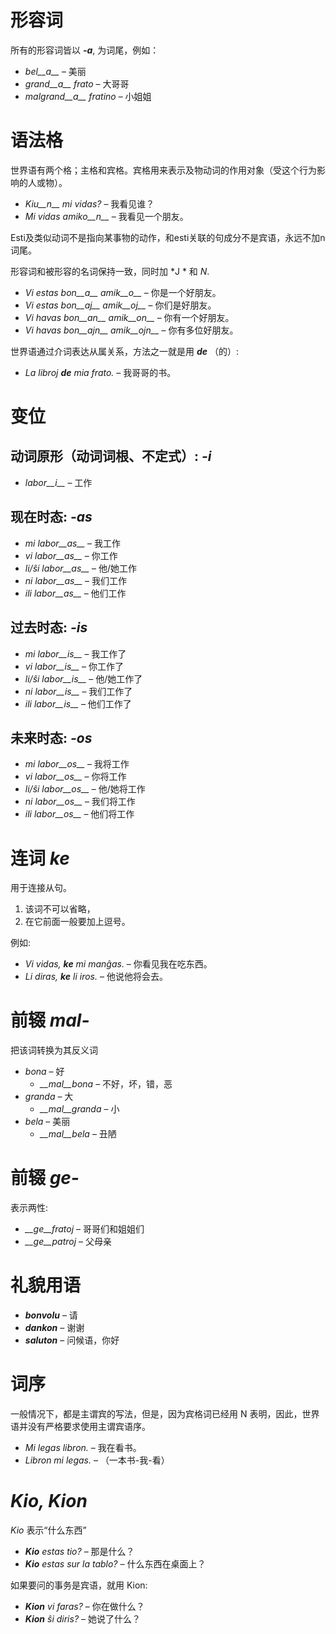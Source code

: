 # 形容词

所有的形容词皆以 *__-a__*, 为词尾，例如：

- *bel__a__* – 美丽
- *grand__a__ frato* – 大哥哥
- *malgrand__a__ fratino* – 小姐姐

# 语法格

世界语有两个格；主格和宾格。宾格用来表示及物动词的作用对象（受这个行为影响的人或物）。

- *Kiu__n__ mi vidas?* – 我看见谁？
- *Mi vidas amiko__n__* – 我看见一个朋友。

Esti及类似动词不是指向某事物的动作，和esti关联的句成分不是宾语，永远不加n词尾。

形容词和被形容的名词保持一致，同时加 *J * 和 *N*.

- *Vi estas bon__a__ amik__o__* – 你是一个好朋友。
- *Vi estas bon__aj__ amik__oj__* – 你们是好朋友。
- *Vi havas bon__an__ amik__on__* – 你有一个好朋友。
- *Vi havas bon__ajn__ amik__ojn__* – 你有多位好朋友。


世界语通过介词表达从属关系，方法之一就是用 *__de__* （的）:

- *La libroj __de__ mia frato.* – 我哥哥的书。

# 变位 

## 动词原形（动词词根、不定式）: *-i*
  
- *labor__i__*          – 工作

## 现在时态: *-as*

- *mi labor__as__*      – 我工作
- *vi labor__as__*      – 你工作
- *li/ŝi labor__as__*   – 他/她工作
- *ni labor__as__*      – 我们工作
- *ili labor__as__*     – 他们工作

## 过去时态: *-is*

- *mi labor__is__*      – 我工作了
- *vi labor__is__*      – 你工作了
- *li/ŝi labor__is__*   – 他/她工作了
- *ni labor__is__*      – 我们工作了
- *ili labor__is__*     – 他们工作了

## 未来时态: *-os*

- *mi labor__os__*      – 我将工作
- *vi labor__os__*      – 你将工作
- *li/ŝi labor__os__*   – 他/她将工作
- *ni labor__os__*      – 我们将工作
- *ili labor__os__*     – 他们将工作

# 连词 *ke*

用于连接从句。 

1. 该词不可以省略，
2. 在它前面一般要加上逗号。

例如:

- *Vi vidas, __ke__ mi manĝas.* – 你看见我在吃东西。
- *Li diras, __ke__ li iros.* – 他说他将会去。

# 前辍 *mal-*

把该词转换为其反义词

- *bona* – 好
  - *__mal__bona* – 不好，坏，错，恶
- *granda* – 大
  - *__mal__granda* – 小
- *bela* – 美丽
  - *__mal__bela* – 丑陋

# 前辍 *ge-*

表示两性:

- *__ge__fratoj* – 哥哥们和姐姐们
- *__ge__patroj* – 父母亲

# 礼貌用语

- *__bonvolu__* – 请
- *__dankon__* – 谢谢
- *__saluton__* – 问候语，你好

# 词序

 一般情况下，都是主谓宾的写法，但是，因为宾格词已经用 N 表明，因此，世界语并没有严格要求使用主谓宾语序。

- *Mi legas libron.* – 我在看书。
- *Libron mi legas.* – （一本书-我-看）

# *Kio, Kion*

*Kio* 表示“什么东西”

- *__Kio__ estas tio?* – 那是什么？
- *__Kio__ estas sur la tablo?* – 什么东西在桌面上？

 如果要问的事务是宾语，就用 Kion:

- *__Kion__ vi faras?* – 你在做什么？
- *__Kion__ ŝi diris?* – 她说了什么？

